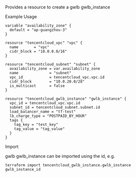 Provides a resource to create a gwlb gwlb_instance

Example Usage

```hcl
variable "availability_zone" {
  default = "ap-guangzhou-3"
}

resource "tencentcloud_vpc" "vpc" {
  name       = "vpc"
  cidr_block = "10.0.0.0/16"
}

resource "tencentcloud_subnet" "subnet" {
  availability_zone = var.availability_zone
  name              = "subnet"
  vpc_id            = tencentcloud_vpc.vpc.id
  cidr_block        = "10.0.20.0/28"
  is_multicast      = false
}

resource "tencentcloud_gwlb_instance" "gwlb_instance" {
  vpc_id = tencentcloud_vpc.vpc.id
  subnet_id = tencentcloud_subnet.subnet.id
  load_balancer_name = "tf-test"
  lb_charge_type = "POSTPAID_BY_HOUR"
  tags {
    tag_key = "test_key"
    tag_value = "tag_value"
  }
}
```

Import

gwlb gwlb_instance can be imported using the id, e.g.

```
terraform import tencentcloud_gwlb_instance.gwlb_instance gwlb_instance_id
```
